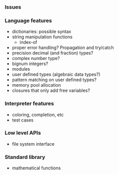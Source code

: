### Issues

### Language features
- dictionaries: possible syntax
- string manipulation functions
    - index-of
- proper error handling? Propagation and try/catch
- precision decimal (and fraction) types?
- complex number type?
- bignum integers?
- modules
- user defined types (algebraic data types?)
- pattern matching on user defined types?
- memory pool allocation
- closures that only add free variables?

### Interpreter features
- coloring, completion, etc
- test cases

### Low level APIs
- file system interface

### Standard library
- mathematical functions
